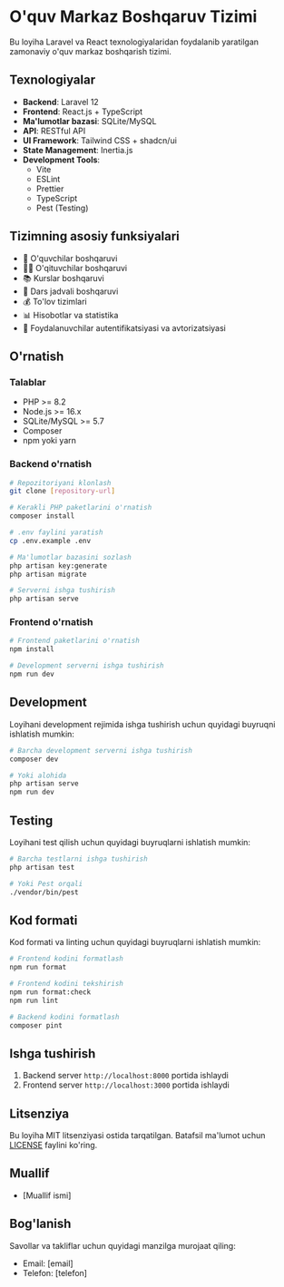 # O'quv Markaz Boshqaruv Tizimi

Bu loyiha Laravel va React texnologiyalaridan foydalanib yaratilgan zamonaviy o'quv markaz boshqarish tizimi.

## Texnologiyalar

- **Backend**: Laravel 12
- **Frontend**: React.js + TypeScript
- **Ma'lumotlar bazasi**: SQLite/MySQL
- **API**: RESTful API
- **UI Framework**: Tailwind CSS + shadcn/ui
- **State Management**: Inertia.js
- **Development Tools**: 
  - Vite
  - ESLint
  - Prettier
  - TypeScript
  - Pest (Testing)

## Tizimning asosiy funksiyalari

- 👥 O'quvchilar boshqaruvi
- 👨‍🏫 O'qituvchilar boshqaruvi
- 📚 Kurslar boshqaruvi
- 📅 Dars jadvali boshqaruvi
- 💰 To'lov tizimlari
- 📊 Hisobotlar va statistika
- 🔐 Foydalanuvchilar autentifikatsiyasi va avtorizatsiyasi

## O'rnatish

### Talablar

- PHP >= 8.2
- Node.js >= 16.x
- SQLite/MySQL >= 5.7
- Composer
- npm yoki yarn

### Backend o'rnatish

```bash
# Repozitoriyani klonlash
git clone [repository-url]

# Kerakli PHP paketlarini o'rnatish
composer install

# .env faylini yaratish
cp .env.example .env

# Ma'lumotlar bazasini sozlash
php artisan key:generate
php artisan migrate

# Serverni ishga tushirish
php artisan serve
```

### Frontend o'rnatish

```bash
# Frontend paketlarini o'rnatish
npm install

# Development serverni ishga tushirish
npm run dev
```

## Development

Loyihani development rejimida ishga tushirish uchun quyidagi buyruqni ishlatish mumkin:

```bash
# Barcha development serverni ishga tushirish
composer dev

# Yoki alohida
php artisan serve
npm run dev
```

## Testing

Loyihani test qilish uchun quyidagi buyruqlarni ishlatish mumkin:

```bash
# Barcha testlarni ishga tushirish
php artisan test

# Yoki Pest orqali
./vendor/bin/pest
```

## Kod formati

Kod formati va linting uchun quyidagi buyruqlarni ishlatish mumkin:

```bash
# Frontend kodini formatlash
npm run format

# Frontend kodini tekshirish
npm run format:check
npm run lint

# Backend kodini formatlash
composer pint
```

## Ishga tushirish

1. Backend server `http://localhost:8000` portida ishlaydi
2. Frontend server `http://localhost:3000` portida ishlaydi

## Litsenziya

Bu loyiha MIT litsenziyasi ostida tarqatilgan. Batafsil ma'lumot uchun [LICENSE](LICENSE) faylini ko'ring.

## Muallif

- [Muallif ismi]

## Bog'lanish

Savollar va takliflar uchun quyidagi manzilga murojaat qiling:
- Email: [email]
- Telefon: [telefon]
